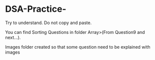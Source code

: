 # DSA-Practice-
Try to understand.
Do not copy and paste.

You can find Sorting Questions in folder Array>(From Question9 and next...).

Images folder created so that some question need to be explained with images